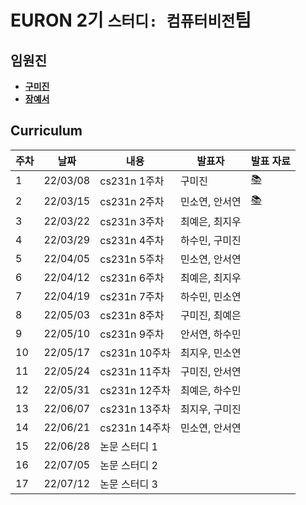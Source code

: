 # EURON 2기 `스터디: 컴퓨터비전`팀

## 임원진
- **[구미진](https://github.com/mijinkoo)**
- **[장예서](https://github.com/yesyeseo)**


## Curriculum

| 주차 | 날짜 | 내용 | 발표자 | 발표 자료|
|---|---|---|---|---|
|1|22/03/08|cs231n 1주차|구미진|[📚](CV_week1.pdf)|
|2|22/03/15|cs231n 2주차|민소연, 안서연|[📚](CV_week2.pdf)|
|3|22/03/22|cs231n 3주차|최예은, 최지우||
|4|22/03/29|cs231n 4주차|하수민, 구미진||
|5|22/04/05|cs231n 5주차|민소연, 안서연||
|6|22/04/12|cs231n 6주차|최예은, 최지우||
|7|22/04/19|cs231n 7주차|하수민, 민소연||
|8|22/05/03|cs231n 8주차|구미진, 최예은||
|9|22/05/10|cs231n 9주차|안서연, 하수민||
|10|22/05/17|cs231n 10주차|최지우, 민소연||
|11|22/05/24|cs231n 11주차|구미진, 안서연||
|12|22/05/31|cs231n 12주차|최예은, 하수민||
|13|22/06/07|cs231n 13주차|최지우, 구미진||
|14|22/06/21|cs231n 14주차|민소연, 안서연||
|15|22/06/28|논문 스터디 1| | |
|16|22/07/05|논문 스터디 2| | |
|17|22/07/12|논문 스터디 3| | |

